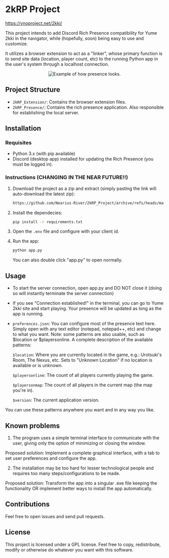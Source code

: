 # 2kRP Project

https://ynoproject.net/2kki/

This project intends to add Discord Rich Presence compatibility for Yume 2kki in the navigator, while (hopefully, soon) being easy to use and customize.

It utilizes a browser extension to act as a 
"linker", whose primary function is to send site data (location, player count, etc) to the running Python app in the user's system through a localhost connection.

<div align="center">
    <img src="https://github.com/Nearius-River/2kRP_Project/assets/49107257/d3bdd888-5fb3-43d9-9bba-56c5f0c266f7" alt="Example of how presence looks.">
</div>

## Project Structure

- `2kRP_Extension/`: Contains the browser extension files.
- `2kRP_Presence/`: Contains the rich presence application. Also responsible for establishing the local server.

## Installation

### Requisites

- Python 3.x (with pip available)
- Discord (desktop app) installed for updating the Rich Presence (you must be logged in).

### Instructions (CHANGING IN THE NEAR FUTURE!!)

1. Download the project as a zip and extract (simply pasting the link will auto-download the latest zip):

    ```sh
    https://github.com/Nearius-River/2kRP_Project/archive/refs/heads/master.zip
    ```

2. Install the dependecies:

    ```sh
    pip install -r requirements.txt
    ```

3. Open the `.env` file and configure with your client id.

4. Run the app:

    ```sh
    python app.py
    ```

    You can also double click "app.py" to open normally.

## Usage

- To start the server connection, open app.py and DO NOT close it (doing so will instantly terminate the server connection)
- If you see "Connection established!" in the terminal, you can go to Yume 2kki site and start playing. Your presence will be updated as long as the app is running.
- `preferences.json`: You can configure most of the presence text here. Simply open with any text editor (notepad, notepad++, etc) and change to what you want. Note: some patterns are also usable, such as $location or $playersonline. A complete description of the available patterns:

    `$location`: Where you are currently located in the game, e.g.: Urotsuki's Room, The Nexus, etc. Sets to "Unknown Location" if no location is available or is unknown.

    `$playersonline`: The count of all players currently playing the game.

    `$playersonmap`: The count of all players in the current map (the map you're in).

    `$version`: The current application version.

You can use these patterns anywhere you want and in any way you like.

## Known problems

1. The program uses a simple terminal interface to communicate with the user, giving only the option of minimizing or closing the window.

Proposed solution: Implement a complete graphical interface, with a tab to set user preferences and configure the app.

2. The installation may be too hard for lesser technological people and requires too many steps/configurations to be made.

Proposed solution: Transform the app into a singular .exe file keeping the functionality OR implement better ways to install the app automatically.

## Contributions

Feel free to open issues and send pull requests.

## License

This project is licensed under a GPL license. Feel free to copy, redistribute, modify or otherwise do whatever you want with this software.
